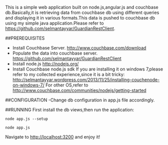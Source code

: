 This is a simple web application built on node.js,angular.js and couchbase db.Basically,it is retrieving data from couchbase db using different queries and displaying it in various formats.This data is pushed to couchbase db using my simple java application.Please refer to https://github.com/selmantayyar/GuardianRestClient.

##PREREQUISITES

- Install Couchbase Server. http://www.couchbase.com/download
- Populate the data into couchbase server. https://github.com/selmantayyar/GuardianRestClient
- Install node.js http://nodejs.org/
- Install Couchbase node.js sdk
If you are installing it on windows 7,please refer to my collected experience,since it is a bit tricky: http://selmantayyar.wordpress.com/2013/11/25/installing-couchenode-on-windows-7/
For other OS,refer to http://www.couchbase.com/communities/nodejs/getting-started

##CONFIGURATION
-Change db configuration in app.js file accordingly.


##RUNNING
First install the db views,then run the application:

    node app.js --setup
    
    node app.js

Navigate to [http://localhost:3200](http://localhost:3200) and enjoy it!
